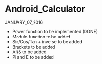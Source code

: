 # Android_Calculator
JANUARY_07_2016
- Power function to be implemented (DONE)
- Modulo function to be added
- Sin/Cos/Tan + inverse to be added
- Brackets to be added
- ANS to be added
- Pi and E to be added
